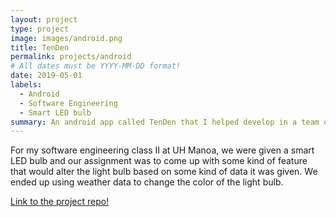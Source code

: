 ```yaml
---
layout: project
type: project
image: images/android.png
title: TenDen
permalink: projects/android
# All dates must be YYYY-MM-DD format!
date: 2019-05-01
labels:
  - Android
  - Software Engineering
  - Smart LED bulb
summary: An android app called TenDen that I helped develop in a team of 3 for my software engineering class at UH Manoa. We were tasked with coming up with and implementing some kind of feature with the Yeelight Smart LED bulb.
---
```



For my software engineering class II at UH Manoa, we were given a smart LED bulb and our assignment was to come up with some kind of feature that would alter the light bulb based on some kind of data it was given. We ended up using weather data to change the color of the light bulb.


<a href="https://github.com/team-mjw/TenDenMobileApp"><i class="large github icon"></i>Link to the project repo!</a>
